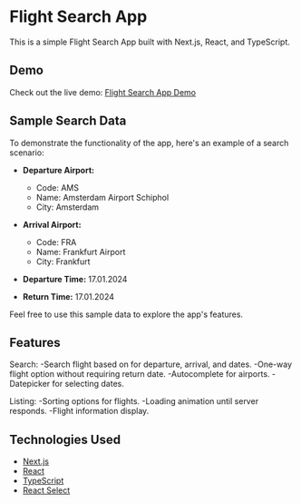 # Flight Search App

This is a simple Flight Search App built with Next.js, React, and TypeScript.

## Demo

Check out the live demo: [Flight Search App Demo](https://flight-search-app-ten.vercel.app/)

## Sample Search Data

To demonstrate the functionality of the app, here's an example of a search scenario:

- **Departure Airport:**
  - Code: AMS
  - Name: Amsterdam Airport Schiphol
  - City: Amsterdam

- **Arrival Airport:**
  - Code: FRA
  - Name: Frankfurt Airport
  - City: Frankfurt

- **Departure Time:** 17.01.2024

- **Return Time:** 17.01.2024

Feel free to use this sample data to explore the app's features.

## Features

Search:
-Search flight based on for departure, arrival, and dates.
-One-way flight option without requiring return date.
-Autocomplete for airports.
-Datepicker for selecting dates.

Listing:
-Sorting options for flights.
-Loading animation until server responds.
-Flight information display.

## Technologies Used

- [Next.js](https://nextjs.org/)
- [React](https://reactjs.org/)
- [TypeScript](https://www.typescriptlang.org/)
- [React Select](https://react-select.com/)


